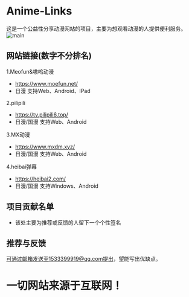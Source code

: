 # Anime-Links

这是一个公益性分享动漫网站的项目，主要为想观看动漫的人提供便利服务。
![main](https://github.com/user-attachments/assets/67941599-27c6-4213-9a2a-6aa04fd54e35)
## 网站链接(数字不分排名)
1.Meofun&嗷呜动漫
- https://www.moefun.net/
- 日漫 支持Web、Android、IPad

2.pilipili
- https://tv.pilipili6.top/
- 日漫/国漫 支持Web、Android

3.MX动漫
- https://www.mxdm.xyz/
- 日漫/国漫 支持Web、Android

4.heibai弹幕
- https://heibai2.com/
- 日漫/国漫 支持Windows、Android

## 项目贡献名单

- 该处主要为推荐或反馈的人留下一个个性签名

## 推荐与反馈

可通过邮箱发送至1533399919@qq.com提出，望能写出优缺点。

# 一切网站来源于互联网！
